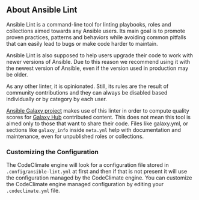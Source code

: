 ## About Ansible Lint

Ansible Lint is a command-line tool for linting playbooks, roles and collections aimed towards any Ansible users. Its main goal is to promote proven practices, patterns and behaviors while avoiding common pitfalls that can easily lead to bugs or make code harder to maintain.

Ansible Lint is also supposed to help users upgrade their code to work with newer versions of Ansible. Due to this reason we recommend using it with the newest version of Ansible, even if the version used in production may be older.

As any other linter, it is opinionated. Still, its rules are the result of community contributions and they can always be disabled based individually or by category by each user.

[Ansible Galaxy project](https://github.com/ansible/galaxy/) makes use of this linter in order to compute quality scores for [Galaxy Hub](https://galaxy.ansible.com/) contributed content. This does not mean this tool is aimed only to those that want to share their code. Files like galaxy.yml, or sections like `galaxy_info` inside `meta.yml` help with documentation and maintenance, even for unpublished roles or collections.

### Customizing the Configuration

The CodeClimate engine will look for a configuration file stored in `.config/ansible-lint.yml` at first and then if that is not present it will use the configuration managed by the CodeClimate engine. You can customize the CodeClimate engine managed configuration by editing your `.codeclimate.yml` file.
